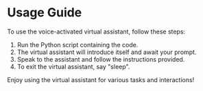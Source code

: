 # Usage Guide

To use the voice-activated virtual assistant, follow these steps:

1. Run the Python script containing the code.
2. The virtual assistant will introduce itself and await your prompt.
3. Speak to the assistant and follow the instructions provided.
4. To exit the virtual assistant, say "sleep".

Enjoy using the virtual assistant for various tasks and interactions!
